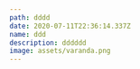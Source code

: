 ```yaml
---
path: dddd
date: 2020-07-11T22:36:14.337Z
name: ddd
description: dddddd
image: assets/varanda.png
---
```

